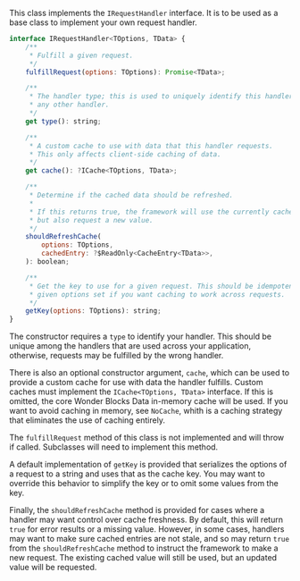 This class implements the `IRequestHandler` interface. It is to be used as a
base class to implement your own request handler.

```js static
interface IRequestHandler<TOptions, TData> {
    /**
     * Fulfill a given request.
     */
    fulfillRequest(options: TOptions): Promise<TData>;

    /**
     * The handler type; this is used to uniquely identify this handler from
     * any other handler.
     */
    get type(): string;

    /**
     * A custom cache to use with data that this handler requests.
     * This only affects client-side caching of data.
     */
    get cache(): ?ICache<TOptions, TData>;

    /**
     * Determine if the cached data should be refreshed.
     *
     * If this returns true, the framework will use the currently cached value
     * but also request a new value.
     */
    shouldRefreshCache(
        options: TOptions,
        cachedEntry: ?$ReadOnly<CacheEntry<TData>>,
    ): boolean;

    /**
     * Get the key to use for a given request. This should be idempotent for a
     * given options set if you want caching to work across requests.
     */
    getKey(options: TOptions): string;
}
```

The constructor requires a `type` to identify your handler. This should be unique
among the handlers that are used across your application, otherwise, requests
may be fulfilled by the wrong handler.

There is also an optional constructor argument, `cache`, which can be used to
provide a custom cache for use with data the handler fulfills. Custom caches
must implement the `ICache<TOptions, TData>` interface. If this is omitted, the
core Wonder Blocks Data in-memory cache will be used. If you want to avoid
caching in memory, see `NoCache`, whith is a caching strategy that eliminates
the use of caching entirely.

The `fulfillRequest` method of this class is not implemented and will throw if
called. Subclasses will need to implement this method.

A default implementation of `getKey` is provided that serializes the options of
a request to a string and uses that as the cache key. You may want to override
this behavior to simplify the key or to omit some values from the key.

Finally, the `shouldRefreshCache` method is provided for cases where a handler
may want control over cache freshness. By default, this will return `true` for
error results or a missing value. However, in some cases, handlers may want to
make sure cached entries are not stale, and so may return `true` from the
`shouldRefreshCache` method to instruct the framework to make a new request.
The existing cached value will still be used, but an updated value will be
requested.
